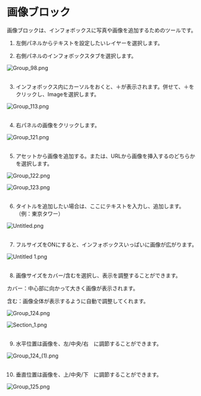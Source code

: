 # 画像ブロック

画像ブロックは、インフォボックスに写真や画像を追加するためのツールです。

1. 左側パネルからテキストを設定したいレイヤーを選択します。

2. 右側パネルのインフォボックスタブを選択します。

![Group_98.png](%E7%94%BB%E5%83%8F%E3%83%95%E3%82%99%E3%83%AD%E3%83%83%E3%82%AF%204eb2950a6e504e53a5ac929eb9b760b9/Group_98.png)
<br>
<br>

3. インフォボックス内にカーソルをおくと、＋が表示されます。併せて、＋をクリックし、Imageを選択します。

![Group_113.png](%E7%94%BB%E5%83%8F%E3%83%95%E3%82%99%E3%83%AD%E3%83%83%E3%82%AF%204eb2950a6e504e53a5ac929eb9b760b9/Group_113.png)
<br>
<br>

4. 右パネルの画像をクリックします。

![Group_121.png](%E7%94%BB%E5%83%8F%E3%83%95%E3%82%99%E3%83%AD%E3%83%83%E3%82%AF%204eb2950a6e504e53a5ac929eb9b760b9/Group_121.png)
<br>
<br>

5. アセットから画像を追加する。または、URLから画像を挿入するのどちらかを選択します。

![Group_122.png](%E7%94%BB%E5%83%8F%E3%83%95%E3%82%99%E3%83%AD%E3%83%83%E3%82%AF%204eb2950a6e504e53a5ac929eb9b760b9/Group_122.png)

![Group_123.png](%E7%94%BB%E5%83%8F%E3%83%95%E3%82%99%E3%83%AD%E3%83%83%E3%82%AF%204eb2950a6e504e53a5ac929eb9b760b9/Group_123.png)
<br>
<br>

6. タイトルを追加したい場合は、ここにテキストを入力し、追加します。（例：東京タワー）

![Untitled.png](%E7%94%BB%E5%83%8F%E3%83%95%E3%82%99%E3%83%AD%E3%83%83%E3%82%AF%204eb2950a6e504e53a5ac929eb9b760b9/Untitled.png)
<br>
<br>

7. フルサイズをONにすると、インフォボックスいっぱいに画像が広がります。

![Untitled 1.png](%E7%94%BB%E5%83%8F%E3%83%95%E3%82%99%E3%83%AD%E3%83%83%E3%82%AF%204eb2950a6e504e53a5ac929eb9b760b9/Untitled_1.png)
<br>
<br>

8. 画像サイズをカバー/含むを選択し、表示を調整することができます。

カバー：中心部に向かって大きく画像が表示されます。

含む：画像全体が表示するように自動で調整してくれます。

![Group_124.png](%E7%94%BB%E5%83%8F%E3%83%95%E3%82%99%E3%83%AD%E3%83%83%E3%82%AF%204eb2950a6e504e53a5ac929eb9b760b9/Group_124.png)

![Section_1.png](%E7%94%BB%E5%83%8F%E3%83%95%E3%82%99%E3%83%AD%E3%83%83%E3%82%AF%204eb2950a6e504e53a5ac929eb9b760b9/Section_1.png)
<br>
<br>

9. 水平位置は画像を、左/中央/右　に調節することができます。

![Group_124_(1).png](%E7%94%BB%E5%83%8F%E3%83%95%E3%82%99%E3%83%AD%E3%83%83%E3%82%AF%204eb2950a6e504e53a5ac929eb9b760b9/Group_124_(1).png)
<br>
<br>

10. 垂直位置は画像を、上/中央/下　に調節することができます。

![Group_125.png](%E7%94%BB%E5%83%8F%E3%83%95%E3%82%99%E3%83%AD%E3%83%83%E3%82%AF%204eb2950a6e504e53a5ac929eb9b760b9/Group_125.png)
    
